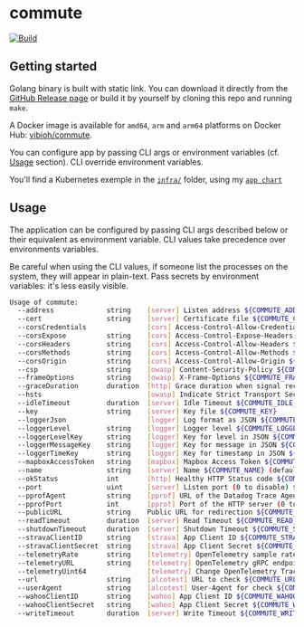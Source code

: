 # commute

[![Build](https://github.com/ViBiOh/commute/workflows/Build/badge.svg)](https://github.com/ViBiOh/commute/actions)

## Getting started

Golang binary is built with static link. You can download it directly from the [GitHub Release page](https://github.com/ViBiOh/commute/releases) or build it by yourself by cloning this repo and running `make`.

A Docker image is available for `amd64`, `arm` and `arm64` platforms on Docker Hub: [vibioh/commute](https://hub.docker.com/r/vibioh/commute/tags).

You can configure app by passing CLI args or environment variables (cf. [Usage](#usage) section). CLI override environment variables.

You'll find a Kubernetes exemple in the [`infra/`](infra) folder, using my [`app chart`](https://github.com/ViBiOh/charts/tree/main/app)

## Usage

The application can be configured by passing CLI args described below or their equivalent as environment variable. CLI values take precedence over environments variables.

Be careful when using the CLI values, if someone list the processes on the system, they will appear in plain-text. Pass secrets by environment variables: it's less easily visible.

```bash
Usage of commute:
  --address             string    [server] Listen address ${COMMUTE_ADDRESS}
  --cert                string    [server] Certificate file ${COMMUTE_CERT}
  --corsCredentials               [cors] Access-Control-Allow-Credentials ${COMMUTE_CORS_CREDENTIALS} (default false)
  --corsExpose          string    [cors] Access-Control-Expose-Headers ${COMMUTE_CORS_EXPOSE}
  --corsHeaders         string    [cors] Access-Control-Allow-Headers ${COMMUTE_CORS_HEADERS} (default "Content-Type")
  --corsMethods         string    [cors] Access-Control-Allow-Methods ${COMMUTE_CORS_METHODS} (default "GET")
  --corsOrigin          string    [cors] Access-Control-Allow-Origin ${COMMUTE_CORS_ORIGIN} (default "*")
  --csp                 string    [owasp] Content-Security-Policy ${COMMUTE_CSP} (default "default-src 'self'; base-uri 'self'; script-src 'self'; style-src 'self' 'httputils-nonce'; img-src 'self' api.mapbox.com/styles/v1/mapbox/dark-v11/")
  --frameOptions        string    [owasp] X-Frame-Options ${COMMUTE_FRAME_OPTIONS} (default "deny")
  --graceDuration       duration  [http] Grace duration when signal received ${COMMUTE_GRACE_DURATION} (default 30s)
  --hsts                          [owasp] Indicate Strict Transport Security ${COMMUTE_HSTS} (default true)
  --idleTimeout         duration  [server] Idle Timeout ${COMMUTE_IDLE_TIMEOUT} (default 2m0s)
  --key                 string    [server] Key file ${COMMUTE_KEY}
  --loggerJson                    [logger] Log format as JSON ${COMMUTE_LOGGER_JSON} (default false)
  --loggerLevel         string    [logger] Logger level ${COMMUTE_LOGGER_LEVEL} (default "INFO")
  --loggerLevelKey      string    [logger] Key for level in JSON ${COMMUTE_LOGGER_LEVEL_KEY} (default "level")
  --loggerMessageKey    string    [logger] Key for message in JSON ${COMMUTE_LOGGER_MESSAGE_KEY} (default "msg")
  --loggerTimeKey       string    [logger] Key for timestamp in JSON ${COMMUTE_LOGGER_TIME_KEY} (default "time")
  --mapboxAccessToken   string    [mapbox] Mapbox Access Token ${COMMUTE_MAPBOX_ACCESS_TOKEN}
  --name                string    [server] Name ${COMMUTE_NAME} (default "http")
  --okStatus            int       [http] Healthy HTTP Status code ${COMMUTE_OK_STATUS} (default 204)
  --port                uint      [server] Listen port (0 to disable) ${COMMUTE_PORT} (default 1080)
  --pprofAgent          string    [pprof] URL of the Datadog Trace Agent (e.g. http://datadog.observability:8126) ${COMMUTE_PPROF_AGENT}
  --pprofPort           int       [pprof] Port of the HTTP server (0 to disable) ${COMMUTE_PPROF_PORT} (default 0)
  --publicURL           string    Public URL for redirection ${COMMUTE_PUBLIC_URL} (default "http://localhost:1080")
  --readTimeout         duration  [server] Read Timeout ${COMMUTE_READ_TIMEOUT} (default 5s)
  --shutdownTimeout     duration  [server] Shutdown Timeout ${COMMUTE_SHUTDOWN_TIMEOUT} (default 10s)
  --stravaClientID      string    [strava] App Client ID ${COMMUTE_STRAVA_CLIENT_ID}
  --stravaClientSecret  string    [strava] App Client Secret ${COMMUTE_STRAVA_CLIENT_SECRET}
  --telemetryRate       string    [telemetry] OpenTelemetry sample rate, 'always', 'never' or a float value ${COMMUTE_TELEMETRY_RATE} (default "always")
  --telemetryURL        string    [telemetry] OpenTelemetry gRPC endpoint (e.g. otel-exporter:4317) ${COMMUTE_TELEMETRY_URL}
  --telemetryUint64               [telemetry] Change OpenTelemetry Trace ID format to an unsigned int 64 ${COMMUTE_TELEMETRY_UINT64} (default true)
  --url                 string    [alcotest] URL to check ${COMMUTE_URL}
  --userAgent           string    [alcotest] User-Agent for check ${COMMUTE_USER_AGENT} (default "Alcotest")
  --wahooClientID       string    [wahoo] App Client ID ${COMMUTE_WAHOO_CLIENT_ID}
  --wahooClientSecret   string    [wahoo] App Client Secret ${COMMUTE_WAHOO_CLIENT_SECRET}
  --writeTimeout        duration  [server] Write Timeout ${COMMUTE_WRITE_TIMEOUT} (default 10s)
```

